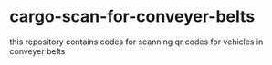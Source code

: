 # cargo-scan-for-conveyer-belts
this repository contains codes for scanning qr codes for vehicles in conveyer belts
